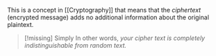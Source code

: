 This is a concept in [[Cryptography]] that means that the *ciphertext* (encrypted message) adds no additional information about the original plaintext. 

> [!missing] Simply
> In other words, *your cipher text is completely indistinguishable from random text.* 

